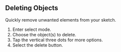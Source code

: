 ## Deleting Objects

Quickly remove unwanted elements from your sketch.

1. Enter select mode.
2. Choose the object(s) to delete.
3. Tap the vertical three dots for more options.
4. Select the delete button.